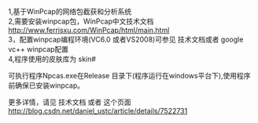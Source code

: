 1,基于WinPcap的网络包截获和分析系统                                                                                      
2,需要安装winpcap包，WinPcap中文技术文档 http://www.ferrisxu.com/WinPcap/html/main.html                                   
3，配置winpcap编程环境(VC6.0 或者VS2008)可参见 技术文档或者 google vc++ winpcap配置                                       
4,程序使用的皮肤库为 skin#                                                                                               

可执行程序Npcas.exe在Release 目录下(程序运行在windows平台下),使用程序前确保已安装winpcap。                                                                                               

更多详情，请见 技术文档 或者 这个页面 http://blog.csdn.net/daniel_ustc/article/details/7522731



